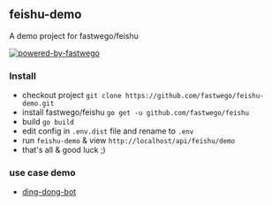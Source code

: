 ## feishu-demo 

A demo project for fastwego/feishu


[![powered-by-fastwego](https://img.shields.io/badge/Powered%20By-fastwego-brightgreen)](https://github.com/fastwego)


### Install

- checkout project `git clone https://github.com/fastwego/feishu-demo.git`
- install fastwego/feishu `go get -u github.com/fastwego/feishu`
- build `go build`
- edit config in `.env.dist` file and rename to `.env`
- run `feishu-demo` & view `http://localhost/api/feishu/demo`
- that's all & good luck ;)

### use case demo

- [ding-dong-bot](./ding-dong-bot/README.md)
